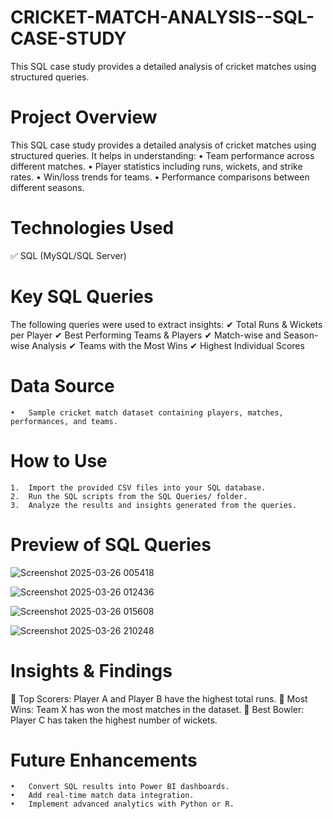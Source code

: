 # CRICKET-MATCH-ANALYSIS--SQL-CASE-STUDY
This SQL case study provides a detailed analysis of cricket matches using structured queries.

# Project Overview

This SQL case study provides a detailed analysis of cricket matches using structured queries. It helps in understanding:
	•	Team performance across different matches.
	•	Player statistics including runs, wickets, and strike rates.
	•	Win/loss trends for teams.
	•	Performance comparisons between different seasons.

# Technologies Used

✅ SQL (MySQL/SQL Server)

# Key SQL Queries

The following queries were used to extract insights:
✔ Total Runs & Wickets per Player
✔ Best Performing Teams & Players
✔ Match-wise and Season-wise Analysis
✔ Teams with the Most Wins
✔ Highest Individual Scores

# Data Source
	•	Sample cricket match dataset containing players, matches, performances, and teams.

# How to Use
	1.	Import the provided CSV files into your SQL database.
	2.	Run the SQL scripts from the SQL Queries/ folder.
	3.	Analyze the results and insights generated from the queries.

# Preview of SQL Queries
![Screenshot 2025-03-26 005418](https://github.com/user-attachments/assets/432f19ed-7d3a-4d71-9617-17c79077356d)

![Screenshot 2025-03-26 012436](https://github.com/user-attachments/assets/6f0360e5-d130-4049-a139-f00e1f417cc1)

![Screenshot 2025-03-26 015608](https://github.com/user-attachments/assets/6ef77b54-bcae-4214-bbc7-84afc398eeb5)

![Screenshot 2025-03-26 210248](https://github.com/user-attachments/assets/12005e94-9b7e-420d-bb92-bde8b9d272ec)

# Insights & Findings

📌 Top Scorers: Player A and Player B have the highest total runs.
📌 Most Wins: Team X has won the most matches in the dataset.
📌 Best Bowler: Player C has taken the highest number of wickets.

# Future Enhancements
	•	Convert SQL results into Power BI dashboards.
	•	Add real-time match data integration.
	•	Implement advanced analytics with Python or R.




